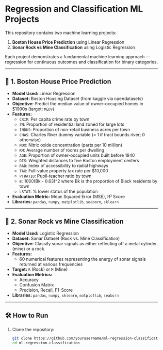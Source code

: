 # Regression and Classification ML Projects

This repository contains two machine learning projects:

1. **Boston House Price Prediction** using Linear Regression
2. **Sonar Rock vs Mine Classification** using Logistic Regression

Each project demonstrates a fundamental machine learning approach — regression for continuous outcomes and classification for binary categories.

---

## 🏡 1. Boston House Price Prediction

- **Model Used:** Linear Regression
- **Dataset:** Boston Housing Dataset (from kaggle via opendatasets)
- **Objective:** Predict the median value of owner-occupied homes in $1000s (target: `MEDV`)
- **Features:**
  - `CRIM`: Per capita crime rate by town
  - `ZN`: Proportion of residential land zoned for large lots
  - `INDUS`: Proportion of non-retail business acres per town
  - `CHAS`: Charles River dummy variable (= 1 if tract bounds river; 0 otherwise)
  - `NOX`: Nitric oxide concentration (parts per 10 million)
  - `RM`: Average number of rooms per dwelling
  - `AGE`: Proportion of owner-occupied units built before 1940
  - `DIS`: Weighted distances to five Boston employment centers
  - `RAD`: Index of accessibility to radial highways
  - `TAX`: Full-value property tax rate per $10,000
  - `PTRATIO`: Pupil-teacher ratio by town
  - `B`: 1000(Bk - 0.63)^2 where Bk is the proportion of Black residents by town
  - `LSTAT`: % lower status of the population
- **Evaluation Metric:** Mean Squared Error (MSE), R² Score
- **Libraries:** `pandas`, `numpy`, `matplotlib`, `seaborn`, `sklearn`

---

## 🌊 2. Sonar Rock vs Mine Classification

- **Model Used:** Logistic Regression
- **Dataset:** Sonar Dataset (Rock vs. Mine Classification)
- **Objective:** Classify sonar signals as either reflecting off a metal cylinder (mine) or a rock.
- **Features:**
  - 60 numerical features representing the energy of sonar signals returned at various frequencies
- **Target:** `R` (Rock) or `M` (Mine)
- **Evaluation Metrics:**
  - Accuracy
  - Confusion Matrix
  - Precision, Recall, F1-Score
- **Libraries:** `pandas`, `numpy`, `sklearn`, `matplotlib`, `seaborn`

---

## 🛠️ How to Run

1. Clone the repository:
   ```bash
   git clone https://github.com/yourusername/ml-regression-classification.git
   cd ml-regression-classification
